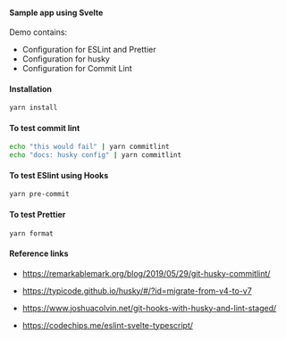 #### Sample app using Svelte

Demo contains: 
  * Configuration for ESLint and Prettier
  * Configuration for husky
  * Configuration for Commit Lint
 
#### Installation

```sh
yarn install
```

#### To test commit lint
```sh
echo "this would fail" | yarn commitlint
echo "docs: husky config" | yarn commitlint
```

#### To test ESlint using Hooks
```sh
yarn pre-commit
```

#### To test Prettier 

```sh
yarn format
```

#### Reference links

* https://remarkablemark.org/blog/2019/05/29/git-husky-commitlint/

* https://typicode.github.io/husky/#/?id=migrate-from-v4-to-v7

* https://www.joshuacolvin.net/git-hooks-with-husky-and-lint-staged/

* https://codechips.me/eslint-svelte-typescript/
